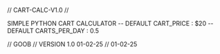 // CART-CALC-V1.0 // 

SIMPLE PYTHON CART CALCULATOR -- DEFAULT CART_PRICE : $20 -- DEFAULT CARTS_PER_DAY : 0.5

// GOOB // VERSION 1.0 01-02-25 // 01-02-25  
